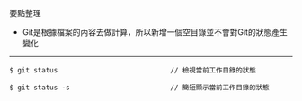 要點整理
- Git是根據檔案的內容去做計算，所以新增一個空目錄並不會對Git的狀態產生變化

---

```
$ git status							// 檢視當前工作目錄的狀態 
```

```
$ git status -s							// 簡短顯示當前工作目錄的狀態
```
